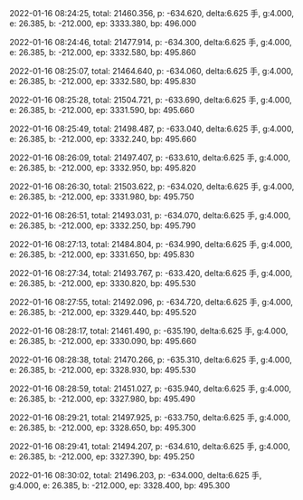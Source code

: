 2022-01-16 08:24:25, total: 21460.356, p: -634.620, delta:6.625 手, g:4.000, e: 26.385, b: -212.000, ep: 3333.380, bp: 496.000

2022-01-16 08:24:46, total: 21477.914, p: -634.300, delta:6.625 手, g:4.000, e: 26.385, b: -212.000, ep: 3332.580, bp: 495.860

2022-01-16 08:25:07, total: 21464.640, p: -634.060, delta:6.625 手, g:4.000, e: 26.385, b: -212.000, ep: 3332.580, bp: 495.830

2022-01-16 08:25:28, total: 21504.721, p: -633.690, delta:6.625 手, g:4.000, e: 26.385, b: -212.000, ep: 3331.590, bp: 495.660

2022-01-16 08:25:49, total: 21498.487, p: -633.040, delta:6.625 手, g:4.000, e: 26.385, b: -212.000, ep: 3332.240, bp: 495.660

2022-01-16 08:26:09, total: 21497.407, p: -633.610, delta:6.625 手, g:4.000, e: 26.385, b: -212.000, ep: 3332.950, bp: 495.820

2022-01-16 08:26:30, total: 21503.622, p: -634.020, delta:6.625 手, g:4.000, e: 26.385, b: -212.000, ep: 3331.980, bp: 495.750

2022-01-16 08:26:51, total: 21493.031, p: -634.070, delta:6.625 手, g:4.000, e: 26.385, b: -212.000, ep: 3332.250, bp: 495.790

2022-01-16 08:27:13, total: 21484.804, p: -634.990, delta:6.625 手, g:4.000, e: 26.385, b: -212.000, ep: 3331.650, bp: 495.830

2022-01-16 08:27:34, total: 21493.767, p: -633.420, delta:6.625 手, g:4.000, e: 26.385, b: -212.000, ep: 3330.820, bp: 495.530

2022-01-16 08:27:55, total: 21492.096, p: -634.720, delta:6.625 手, g:4.000, e: 26.385, b: -212.000, ep: 3329.440, bp: 495.520

2022-01-16 08:28:17, total: 21461.490, p: -635.190, delta:6.625 手, g:4.000, e: 26.385, b: -212.000, ep: 3330.090, bp: 495.660

2022-01-16 08:28:38, total: 21470.266, p: -635.310, delta:6.625 手, g:4.000, e: 26.385, b: -212.000, ep: 3328.930, bp: 495.530

2022-01-16 08:28:59, total: 21451.027, p: -635.940, delta:6.625 手, g:4.000, e: 26.385, b: -212.000, ep: 3327.980, bp: 495.490

2022-01-16 08:29:21, total: 21497.925, p: -633.750, delta:6.625 手, g:4.000, e: 26.385, b: -212.000, ep: 3328.650, bp: 495.300

2022-01-16 08:29:41, total: 21494.207, p: -634.610, delta:6.625 手, g:4.000, e: 26.385, b: -212.000, ep: 3327.390, bp: 495.250

2022-01-16 08:30:02, total: 21496.203, p: -634.000, delta:6.625 手, g:4.000, e: 26.385, b: -212.000, ep: 3328.400, bp: 495.300